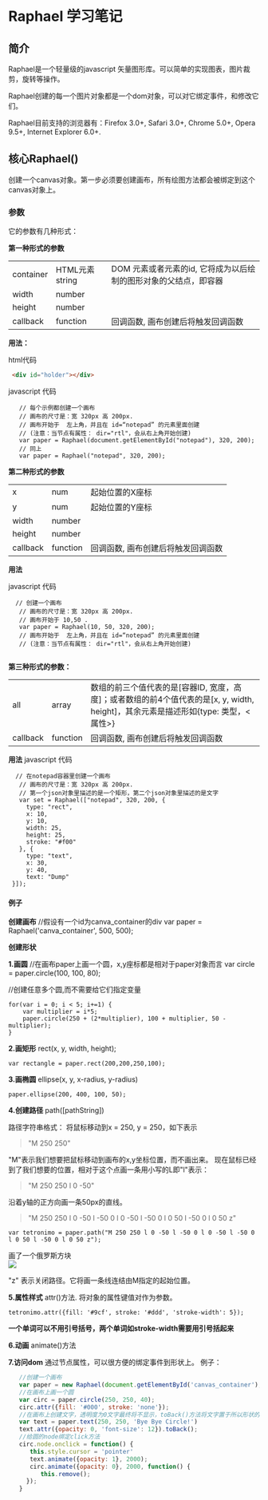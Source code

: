 # Raphael 学习笔记

## 简介 ##
Raphael是一个轻量级的javascript 矢量图形库。可以简单的实现图表，图片裁剪，旋转等操作。

Raphael创建的每一个图片对象都是一个dom对象，可以对它绑定事件，和修改它们。

Raphael目前支持的浏览器有：Firefox 3.0+, Safari 3.0+, Chrome 5.0+, Opera 9.5+, Internet Explorer 6.0+.


## 核心Raphael() ##
创建一个canvas对象。第一步必须要创建画布，所有绘图方法都会被绑定到这个canvas对象上。

### 参数 ###
它的参数有几种形式：

**第一种形式的参数**
<table>
	<tr>
		<td>container</td>
		<td>HTML元素 string </td>
	    <td>DOM 元素或者元素的id, 它将成为以后绘制的图形对象的父结点，即容器</td>
	</tr>
    <tr>
		<td>width</td>
		<td>number</td>
	    <td></td>
	</tr>
    <tr>
		<td>height</td>
		<td>number</td>
	    <td></td>
	</tr> 
    <tr>
		<td>callback</td>
		<td>function</td>
	    <td>回调函数, 画布创建后将触发回调函数</td>
	</tr>  
</table>

**用法：**

html代码
``` html
 <div id="holder"></div>
```

javascript 代码
```
   // 每个示例都创建一个画布
   // 画布的尺寸是：宽 320px 高 200px.
   // 画布开始于  左上角，并且在 id=“notepad” 的元素里面创建
   // (注意：当节点有属性： dir="rtl"，会从右上角开始创建)
   var paper = Raphael(document.getElementById("notepad"), 320, 200);
   // 同上
   var paper = Raphael("notepad", 320, 200);
```

**第二种形式的参数**

<table>
	<tr>
		<td>x</td>
		<td>num</td>
	    <td>起始位置的X座标</td>
	</tr>
    <tr>
		<td>y</td>
		<td>num </td>
	    <td>起始位置的Y座标</td>
	</tr>
    <tr>
		<td>width</td>
		<td>number</td>
	    <td></td>
	</tr>
    <tr>
		<td>height</td>
		<td>number</td>
	    <td></td>
	</tr> 
    <tr>
		<td>callback</td>
		<td>function</td>
	    <td>回调函数, 画布创建后将触发回调函数</td>
	</tr>  
</table>

**用法**

javascript 代码
```
  // 创建一个画布
   // 画布的尺寸是：宽 320px 高 200px.
   // 画布开始于 10,50 .
   var paper = Raphael(10, 50, 320, 200);
   // 画布开始于  左上角，并且在 id=“notepad” 的元素里面创建
   // (注意：当节点有属性： dir="rtl"，会从右上角开始创建)
   
```

**第三种形式的参数：**

<table>
	<tr>
		<td>all</td>
		<td>array</td>
	    <td>数组的前三个值代表的是[容器ID, 宽度，高度]；或者数组的前4个值代表的是[x, y, width, height]，其余元素是描述形如{type: 类型，<属性>}</td>
	</tr>
    <tr>
		<td>callback</td>
		<td>function</td>
	    <td>回调函数, 画布创建后将触发回调函数</td>
	</tr>  
</table>

**用法**
javascript 代码
```
  // 在notepad容器里创建一个画布
   // 画布的尺寸是：宽 320px 高 200px.
   // 第一个json对象里描述的是一个矩形，第二个json对象里描述的是文字
   var set = Raphael(["notepad", 320, 200, {
     type: "rect",
     x: 10,
     y: 10,
     width: 25,
     height: 25,
     stroke: "#f00"
   }, {
     type: "text",
     x: 30,
     y: 40,
     text: "Dump"
 }]);
```


#### 例子 ####
**创建画布**
//假设有一个id为canva_container的div
    var paper = Raphael('canva_container', 500, 500);

**创建形状**

**1.画圆**
//在画布paper上画一个圆，x,y座标都是相对于paper对象而言
    var circle = paper.circle(100, 100, 80);

//创建任意多个圆,而不需要给它们指定变量

```
for(var i = 0; i < 5; i+=1) {
    var multiplier = i*5;
    paper.circle(250 + (2*multiplier), 100 + multiplier, 50 - multiplier);
}
```

**2.画矩形**
rect(x, y, width, height);

    var rectangle = paper.rect(200,200,250,100);

**3.画椭圆**
ellipse(x, y, x-radius, y-radius)

    paper.ellipse(200, 400, 100, 50);

**4.创建路径**
path([pathString])

路径字符串格式：
将鼠标移动到x = 250, y = 250，如下表示
> "M 250 250"

"M"表示我们想要把鼠标移动到画布的x,y坐标位置，而不画出来。
现在鼠标已经到了我们想要的位置，相对于这个点画一条用小写的L即"l"表示：
> "M 250 250 l 0 -50"

沿着y轴的正方向画一条50px的直线。

> "M 250 250 l 0 -50 l -50 0 l 0 -50 l -50 0 l 0 50 l -50 0 l 0 50 z"

    var tetronimo = paper.path("M 250 250 l 0 -50 l -50 0 l 0 -50 l -50 0 l 0 50 l -50 0 l 0 50 z");
画了一个俄罗斯方块<br>
![](http://p15.qhimg.com/t01d246f787e6d30fd2.png)

"z" 表示关闭路径。它将画一条线连结由M指定的起始位置。

**5.属性样式**
attr()方法. 将对象的属性键值对作为参数。
    
	tetronimo.attr({fill: '#9cf', stroke: '#ddd', 'stroke-width': 5});

**一个单词可以不用引号括号，两个单词如stroke-width需要用引号括起来**

**6.动画**
animate()方法


**7.访问dom**
通过节点属性，可以很方便的绑定事件到形状上。
例子：
```javascript
   //创建一个画布
   var paper = new Raphael(document.getElementById('canvas_container'), 500, 500);
   //在画布上画一个圆 
   var circ = paper.circle(250, 250, 40);
   circ.attr({fill: '#000', stroke: 'none'});
   //在画布上创建文字，透明度为0文字最终将不显示，toBack()方法将文字置于所以形状的下面，toFront()置于最前面
   var text = paper.text(250, 250, 'Bye Bye Circle!')
   text.attr({opacity: 0, 'font-size': 12}).toBack();
   //给圆的node绑定click方法
   circ.node.onclick = function() {
      this.style.cursor = 'pointer'
      text.animate({opacity: 1}, 2000);
      circ.animate({opacity: 0}, 2000, function() {
         this.remove();
     });
   }
```
